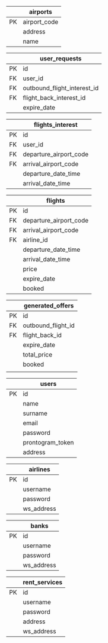 |  | airports |
| - | - |
| PK | airport_code |
|  | address |
|  | name |


|  | user_requests |
| - | - |
| PK | id |
| FK | user_id |
| FK | outbound_flight_interest_id |
| FK | flight_back_interest_id |
|  | expire_date |

|  | flights_interest |
| - | - |
| PK | id |
| FK | user_id |
| FK | departure_airport_code |
| FK | arrival_airport_code |
|  | departure_date_time |
|  | arrival_date_time |



|  | flights |
| - | - |
| PK | id |
| FK | departure_airport_code |
| FK | arrival_airport_code |
| FK | airline_id |
|  | departure_date_time |
|  | arrival_date_time |
|  | price |
|  | expire_date |
|  | booked |


|  | generated_offers |
| - | - |
| PK | id |
| FK | outbound_flight_id |
| FK | flight_back_id |
|  | expire_date |
|  | total_price |
|  | booked |
|  |  |

|  | users |
| - | - |
| PK | id |
|  | name |
|  | surname |
|  | email |
|  | password |
|  | prontogram_token |
|  | address |

|  | airlines |
| - | - |
| PK | id |
|  | username |
|  | password |
|  | ws_address |

|  | banks |
| - | - |
| PK | id |
|  | username |
|  | password |
|  | ws_address |

|  | rent_services |
| - | - |
| PK | id |
|  | username |
|  | password |
|  | address |
|  | ws_address |
